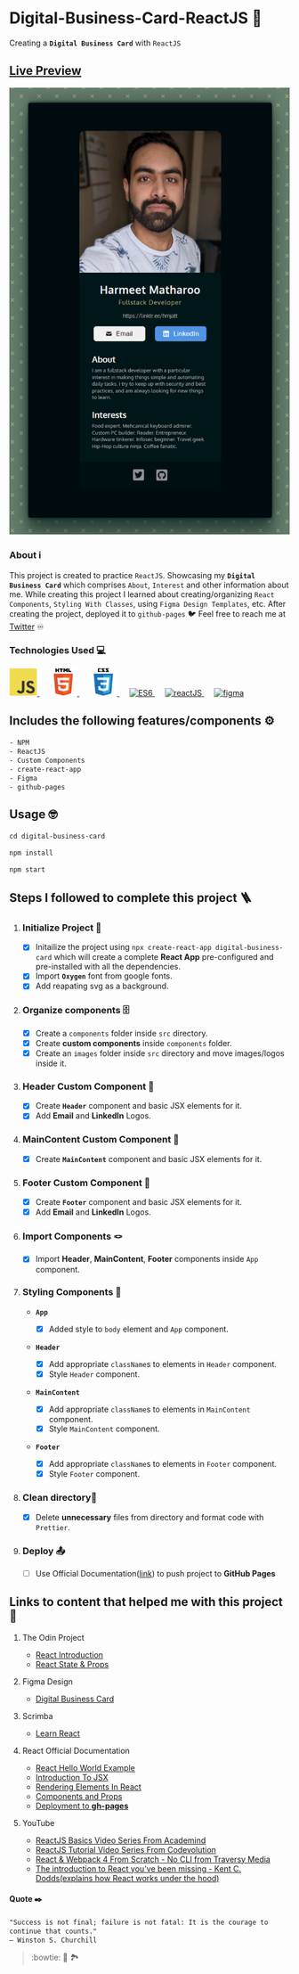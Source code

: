 # Digital-Business-Card-ReactJS 🎴

Creating a **`Digital Business Card`** with `ReactJS`

## [Live Preview](https://hmjatt.github.io/Digital-Business-Card-ReactJS/)

![This is an image](https://github.com/hmjatt/hmjatt.github.io/blob/master/images/digital-business-card-react/digital-card.png)

### About ℹ️

This project is created to practice `ReactJS`. Showcasing my **`Digital Business Card`** which comprises `About`, `Interest` and other information about me. While creating this project I learned about creating/organizing `React Components`, `Styling With Classes`, using `Figma Design Templates`, etc. After creating the project, deployed it to `github-pages` :bird: Feel free to reach me at [Twitter](https://twitter.com/hmjatt/) :infinity:

### Technologies Used 💻

<a href="https://developer.mozilla.org/en-US/docs/Web/JavaScript" target="_blank" rel="noreferrer"> <img src="https://raw.githubusercontent.com/devicons/devicon/master/icons/javascript/javascript-original.svg" alt="javascript" width="50" height="50"/> </a> &emsp; <a href="https://www.w3.org/html/" target="_blank" rel="noreferrer"> <img src="https://raw.githubusercontent.com/devicons/devicon/master/icons/html5/html5-original-wordmark.svg" alt="html5" width="50" height="50"/> </a> &emsp; <a href="https://www.w3schools.com/css/" target="_blank" rel="noreferrer"> <img src="https://raw.githubusercontent.com/devicons/devicon/master/icons/css3/css3-original-wordmark.svg" alt="css3" width="50" height="50"/> </a> &emsp; <a href="https://www.w3schools.com/js/js_es6.asp" target="_blank" rel="noreferrer"> <img src="https://camo.githubusercontent.com/792f7fce1ff8bfac6d0524a21b69161cdc6080a3c4e39979f21d5f8489d6fdd3/68747470733a2f2f692e626c6f67732e65732f3534356366382f6573362d6c6f676f2f6f726967696e616c2e706e67" alt="ES6" width="50" height="50"/> </a> &emsp; <a href="https://reactjs.org/" target="_blank" rel="noreferrer"> <img src="https://upload.wikimedia.org/wikipedia/commons/a/a7/React-icon.svg" alt="reactJS" width="50" height="50"/> </a> &emsp; <a href="https://www.figma.com/" target="_blank" rel="noreferrer"> <img src="https://upload.wikimedia.org/wikipedia/commons/a/ad/Figma-1-logo.png" alt="figma" width="70" height="50"/> </a>

## Includes the following features/components ⚙️

    - NPM
    - ReactJS
    - Custom Components
    - create-react-app
    - Figma
    - github-pages

## Usage 🤓

```
cd digital-business-card

```

```
npm install

```

```
npm start

```

## Steps I followed to complete this project 🪜

1. ### Initialize Project 🎍

    - [x] Initailize the project using `npx create-react-app digital-business-card` which will create a complete **React App** pre-configured and pre-installed with all the dependencies.
    - [x] Import **`Oxygen`** font from google fonts.
    - [x] Add reapating svg as a background.

2. ### Organize components 🗄️

    - [x] Create a `components` folder inside `src` directory.
    - [x] Create **custom components** inside `components` folder.
    - [x] Create an `images` folder inside `src` directory and move images/logos inside it.

3. ### Header Custom Component 🧩

    - [x] Create **`Header`** component and basic JSX elements for it.
    - [x] Add **Email** and **LinkedIn** Logos.

4. ### MainContent Custom Component 🧩

    - [x] Create **`MainContent`** component and basic JSX elements for it.

5. ### Footer Custom Component 🧩

    - [x] Create **`Footer`** component and basic JSX elements for it.
    - [x] Add **Email** and **LinkedIn** Logos.

6. ### Import Components 🪢

    - [x] Import **Header**, **MainContent**, **Footer** components inside `App` component.

7. ### Styling Components 🎨

    - **`App`**

        - [x] Added style to `body` element and `App` component.

    - **`Header`**

        - [x] Add appropriate `className`s to elements in `Header` component.
        - [x] Style `Header` component.

    - **`MainContent`**

        - [x] Add appropriate `className`s to elements in `MainContent` component.
        - [x] Style `MainContent` component.

    - **`Footer`**
        - [x] Add appropriate `className`s to elements in `Footer` component.
        - [x] Style `Footer` component.

8. ### Clean directory🧹

    - [x] Delete **unnecessary** files from directory and format code with `Prettier`.

9. ### Deploy 📤

    - [ ] Use Official Documentation([link](https://create-react-app.dev/docs/deployment/)) to push project to **GitHub Pages**

## Links to content that helped me with this project 🔗

1. The Odin Project

    - [React Introduction](https://www.theodinproject.com/lessons/node-path-javascript-react-introduction)
    - [React State & Props](https://www.theodinproject.com/lessons/node-path-javascript-state-and-props)

2. Figma Design

    - [Digital Business Card](https://www.figma.com/file/4ctPLUvIn5b5Ep6YPOZWWd/Digital-Business-Card?node-id=0%3A1)

3. Scrimba

    - [Learn React](https://scrimba.com/learn/learnreact)

4. React Official Documentation

    - [React Hello World Example](https://reactjs.org/docs/hello-world.html)
    - [Introduction To JSX](https://reactjs.org/docs/introducing-jsx.html)
    - [Rendering Elements In React](https://reactjs.org/docs/rendering-elements.html)
    - [Components and Props](https://reactjs.org/docs/components-and-props.html)
    - [Deployment to **gh-pages**](https://create-react-app.dev/docs/deployment/)

5. YouTube
    - [ReactJS Basics Video Series From Academind](https://www.youtube.com/watch?v=JPT3bFIwJYA&list=PL55RiY5tL51oyA8euSROLjMFZbXaV7skS)
    - [ReactJS Tutorial Video Series From Codevolution](https://www.youtube.com/watch?v=QFaFIcGhPoM&list=PLC3y8-rFHvwgg3vaYJgHGnModB54rxOk3&index=2)
    - [React & Webpack 4 From Scratch - No CLI from Traversy Media](https://www.youtube.com/watch?v=deyxI-6C2u4)
    - [The introduction to React you've been missing - Kent C. Dodds(explains how React works under the hood)](https://www.youtube.com/watch?v=SAIdyBFHfVU)

#### Quote ✒️

    "Success is not final; failure is not fatal: It is the courage to continue that counts."
    — Winston S. Churchill

> :bowtie: :stars: :national_park:
